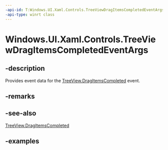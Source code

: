 ```yaml
---
-api-id: T:Windows.UI.Xaml.Controls.TreeViewDragItemsCompletedEventArgs
-api-type: winrt class
---
```


<!-- Class syntax.
public class TreeViewDragItemsCompletedEventArgs 
-->

# Windows.UI.Xaml.Controls.TreeViewDragItemsCompletedEventArgs

## -description

Provides event data for the [TreeView.DragItemsCompleted](treeview_dragitemscompleted.md) event.

## -remarks

## -see-also

[TreeView.DragItemsCompleted](treeview_dragitemscompleted.md)

## -examples

